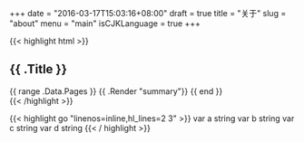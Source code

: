 +++
date = "2016-03-17T15:03:16+08:00"
draft = true
title = "关于"
slug = "about"
menu = "main"
isCJKLanguage = true
+++

{{< highlight html >}}
<section id="main">
  <div>
    <h1 id="title">{{ .Title }}</h1>
    {{ range .Data.Pages }}
      {{ .Render "summary"}}
    {{ end }}
  </div>
</section>
{{< /highlight >}}

{{< highlight go "linenos=inline,hl_lines=2 3" >}}
var a string
var b string
var c string
var d string
{{< / highlight >}}
